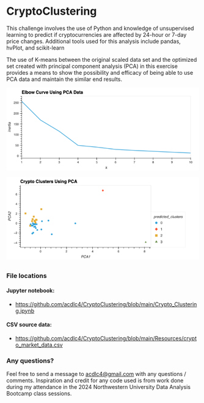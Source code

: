 # CryptoClustering

This challenge involves the use of Python and knowledge of unsupervised learning to predict if cryptocurrencies are affected by 24-hour or 7-day price changes.  Additional tools used for this analysis include pandas, hvPlot, and scikit-learn

The use of K-means between the original scaled data set and the optimized set created with principal component analysis (PCA) in this exercise provides a means to show the possibility and efficacy of being able to use PCA data and maintain the similar end results.

![Elbow curve](https://github.com/acdlc4/CryptoClustering/blob/main/Resources/elbow_pca.png)


![Clusters Using PCA](https://github.com/acdlc4/CryptoClustering/blob/main/Resources/clusters_pca.png)

##
### File locations
#### Jupyter notebook:
- https://github.com/acdlc4/CryptoClustering/blob/main/Crypto_Clustering.ipynb
#### CSV source data:
- https://github.com/acdlc4/CryptoClustering/blob/main/Resources/crypto_market_data.csv

### Any questions?

Feel free to send a message to acdlc4@gmail.com with any questions / comments. Inspiration and credit for any code used is from work done during my attendance in the 2024 Northwestern University Data Analysis Bootcamp class sessions.

